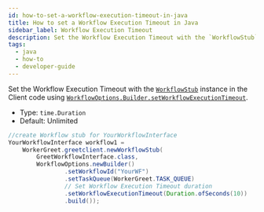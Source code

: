 ```yaml
---
id: how-to-set-a-workflow-execution-timeout-in-java
title: How to set a Workflow Execution Timeout in Java
sidebar_label: Workflow Execution Timeout
description: Set the Workflow Execution Timeout with the `WorkflowStub` instance in the Client code using `WorkflowOptions.Builder.setWorkflowExecutionTimeout`.
tags:
  - java
  - how-to
  - developer-guide
---
```


Set the Workflow Execution Timeout with the [`WorkflowStub`](https://www.javadoc.io/doc/io.temporal/temporal-sdk/latest/io/temporal/client/WorkflowStub.html) instance in the Client code using [`WorkflowOptions.Builder.setWorkflowExecutionTimeout`](https://www.javadoc.io/doc/io.temporal/temporal-sdk/latest/io/temporal/client/WorkflowOptions.Builder.html).

- Type: `time.Duration`
- Default: Unlimited

```java
//create Workflow stub for YourWorkflowInterface
YourWorkflowInterface workflow1 =
    WorkerGreet.greetclient.newWorkflowStub(
        GreetWorkflowInterface.class,
        WorkflowOptions.newBuilder()
                .setWorkflowId("YourWF")
                .setTaskQueue(WorkerGreet.TASK_QUEUE)
                // Set Workflow Execution Timeout duration
                .setWorkflowExecutionTimeout(Duration.ofSeconds(10))
                .build());
```

